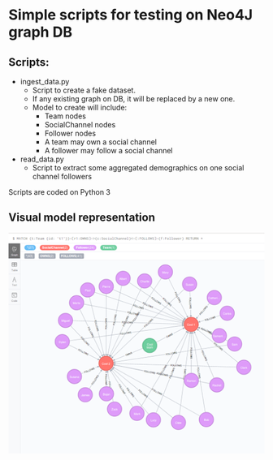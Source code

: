 # Simple scripts for testing on Neo4J graph DB

## Scripts:
- ingest_data.py
  - Script to create a fake dataset.
  - If any existing graph on DB, it will be replaced by a new one.
  - Model to create will include:
    - Team nodes
    - SocialChannel nodes
    - Follower nodes
    - A team may own a social channel
    - A follower may follow a social channel
- read_data.py
  - Script to extract some aggregated demographics on one social channel followers
  
Scripts are coded on Python 3
  
## Visual model representation
![example of graph representation](https://raw.githubusercontent.com/jmartinter/testing_neo4j/master/notes/graph_model.png)
